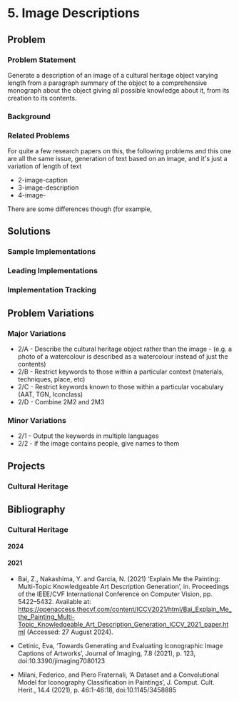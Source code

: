 # 5. Image Descriptions

## Problem 

### Problem Statement

Generate a description of an image of a cultural heritage object varying length from a paragraph summary of the object to a comprehensive monograph about the object giving all possible knowledge about it, from its creation to its contents.

### Background 

### Related Problems

For quite a few research papers on this, the following problems and this one are all the same issue, generation of text based
on an image, and it's just a variation of length of text

  * 2-image-caption
  * 3-image-description
  * 4-image-

There are some differences though (for example, 

## Solutions

### Sample Implementations

### Leading Implementations

### Implementation Tracking

## Problem Variations

### Major Variations

  * 2/A - Describe the cultural heritage object rather than the image - (e.g. a photo of a watercolour is described as a watercolour instead of just the contents)
  * 2/B - Restrict keywords to those within a particular context (materials, techniques, place, etc)
  * 2/C - Restrict keywords known to those within a particular vocabulary (AAT, TGN, Iconclass)
  * 2/D - Combine 2M2 and 2M3

### Minor Variations

  * 2/1 - Output the keywords in multiple languages
  * 2/2 - if the image contains people, give names to them

## Projects 

### Cultural Heritage

## Bibliography 

### Cultural Heritage

#### 2024

#### 2021

  * Bai, Z., Nakashima, Y. and Garcia, N. (2021) ‘Explain Me the Painting: Multi-Topic Knowledgeable Art Description Generation’, in. Proceedings of the IEEE/CVF International Conference on Computer Vision, pp. 5422–5432. Available at: https://openaccess.thecvf.com/content/ICCV2021/html/Bai_Explain_Me_the_Painting_Multi-Topic_Knowledgeable_Art_Description_Generation_ICCV_2021_paper.html (Accessed: 27 August 2024).

  * Cetinic, Eva, ‘Towards Generating and Evaluating Iconographic Image Captions of Artworks’, Journal of Imaging, 7.8 (2021), p. 123, doi:10.3390/jimaging7080123
  * Milani, Federico, and Piero Fraternali, ‘A Dataset and a Convolutional Model for Iconography Classification in Paintings’, J. Comput. Cult. Herit., 14.4 (2021), p. 46:1-46:18, doi:10.1145/3458885


